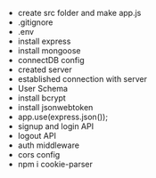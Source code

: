 - create src folder and make app.js
- .gitignore
- .env
- install express
- install mongoose
- connectDB config
- created server
- established connection with server
- User Schema
- install bcrypt
- install jsonwebtoken
- app.use(express.json());
- signup and login API
- logout API
- auth middleware
- cors config
- npm i cookie-parser
